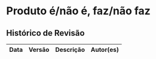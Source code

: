 # Produto é/não é, faz/não faz

## Histórico de Revisão

| Data  | Versão | Descrição | Autor(es) |
|-------|--------|-----------|-----------|
